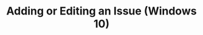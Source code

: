 ---
title: Adding or Editing an Issue (Windows 10)
description: In Application Compatibility Manager (ACM), you can enter information about the compatibility issues that you discover.
redirect_url: https://technet.microsoft.com/itpro/windows/deploy/manage-windows-upgrades-with-upgrade-analytics
---